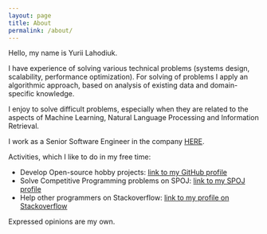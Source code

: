 ```yaml
---
layout: page
title: About
permalink: /about/
---
```


Hello, my name is Yurii Lahodiuk.

I have experience of solving various technical problems (systems design, scalability, performance optimization).
For solving of problems I apply an algorithmic approach, based on analysis of existing data and domain-specific knowledge.

I enjoy to solve difficult problems, especially when they are related to the aspects of Machine Learning, Natural
Language Processing and Information Retrieval.

I work as a Senior Software Engineer in the company [HERE](https://company.here.com/here/).

Activities, which I like to do in my free time: 
- Develop Open-source hobby projects: [link to my GitHub profile](https://github.com/lagodiuk)
- Solve Competitive Programming problems on SPOJ: [link to my SPOJ profile](http://www.spoj.com/users/stemm/)
- Help other programmers on Stackoverflow: [link to my profile on Stackoverflow](http://stackoverflow.com/users/653511/stemm?tab=profile)

Expressed opinions are my own.
